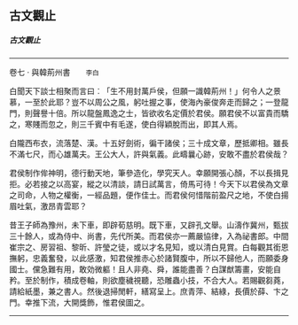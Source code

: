 

## 古文觀止

##### 古文觀止

* * *

卷七 ‧ 與韓荊州書　　`李白`

白聞天下談士相聚而言曰︰「生不用封萬戶侯，但願一識韓荊州！」何令人之景慕，一至於此耶？豈不以周公之風，躬吐握之事，使海內豪俊奔走而歸之；一登龍門，則聲譽十倍。所以龍盤鳳逸之士，皆欲收名定價於君侯。願君侯不以富貴而驕之，寒賤而忽之，則三千賓中有毛遂，使白得穎脫而出，即其人焉。

白隴西布衣，流落楚、漢。十五好劍術，徧干諸侯；三十成文章，歷抵卿相。雖長不滿七尺，而心雄萬夫。王公大人，許與氣義。此疇曩心跡，安敢不盡於君侯哉？

君侯制作侔神明，德行動天地，筆參造化，學究天人。幸願開張心顏，不以長揖見拒。必若接之以高宴，縱之以清談，請日試萬言，倚馬可待！今天下以君侯為文章之司命，人物之權衡，一經品題，便作佳士。而君侯何惜階前盈尺之地，不使白揚眉吐氣，激昂青雲耶？

昔王子師為豫州，未下車，即辟荀慈明。既下車，又辟孔文舉。山濤作冀州，甄拔三十餘人，或為侍中、尚書，先代所美。而君侯亦一薦嚴協律，入為祕書郎。中間崔宗之、房習祖、黎昕、許瑩之徒，或以才名見知，或以清白見賞。白每觀其銜恩撫躬，忠義奮發，以此感激，知君侯推赤心於諸賢腹中，所以不歸他人，而願委身國士。儻急難有用，敢効微軀！且人非堯、舜，誰能盡善？白謀猷籌畫，安能自矜。至於制作，積成卷軸，則欲塵穢視聽，恐雕蟲小技，不合大人。若賜觀芻蕘，請給紙墨，兼之書人。然後退掃閒軒，繕寫呈上。庶青萍、結綠，長價於薛、卞之門。幸推下流，大開獎飾，惟君侯圖之。

* * *

